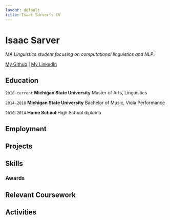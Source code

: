 ```yaml
---
layout: default
title: Isaac Sarver's CV
---
```

# Isaac Sarver
*MA Linguistics student focusing on computational linguistics and NLP*.

<div id="webaddress">
<a href="https://github.com/isaacsarver">My Github</a>
| <a href="https://www.linkedin.com/in/isaac-sarver/">My LinkedIn</a>
</div>


## Education

`2018-current`
__Michigan State University__
Master of Arts,  Linguistics

`2014-2018`
__Michigan State University__
Bachelor of Music, Viola Performance

`2010-2014`
__Home School__
High School diploma


## Employment


## Projects

## Skills


### Awards


## Relevant Coursework


## Activities

<!-- ### Footer

Last updated: May 2013 -->


